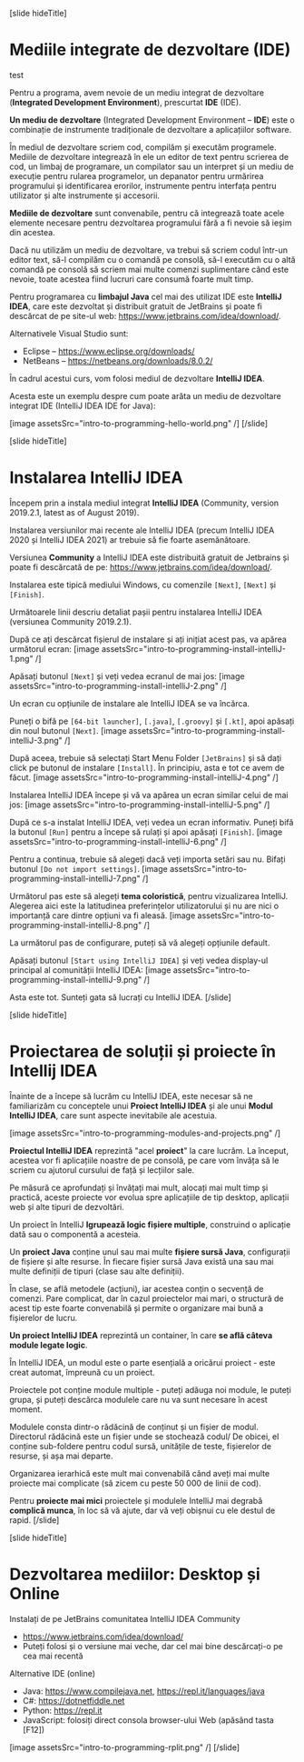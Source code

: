 [slide hideTitle]
# Mediile integrate de dezvoltare (IDE)

test


Pentru a programa, avem nevoie de un mediu integrat de dezvoltare (**Integrated Development Environment**), prescurtat **IDE** (IDE). 

**Un mediu de dezvoltare** (Integrated Development Environment – **IDE**) este o combinație de instrumente tradiționale de dezvoltare a aplicațiilor software. 

În mediul de dezvoltare scriem cod, compilăm și executăm programele. Mediile de dezvoltare integrează în ele un editor de text pentru scrierea de cod, un limbaj de programare, un compilator sau un interpret și un mediu de execuție pentru rularea programelor, un depanator pentru urmărirea programului și identificarea erorilor, instrumente pentru interfața pentru utilizator și alte instrumente și accesorii.

**Mediile de dezvoltare** sunt convenabile, pentru că integrează toate acele elemente necesare pentru dezvoltarea programului fără a fi nevoie să ieșim din acestea.  

Dacă nu utilizăm un mediu de dezvoltare, va trebui să scriem codul într-un editor text, să-l compilăm cu o comandă pe consolă, să-l executăm cu o altă comandă pe consolă să scriem mai multe comenzi suplimentare când este nevoie, toate acestea fiind lucruri care consumă foarte mult timp. 

Pentru programarea cu **limbajul Java** cel mai des utilizat IDE este **IntelliJ IDEA**, care este dezvoltat și distribuit gratuit de JetBrains și poate fi descărcat de pe site-ul web: https://www.jetbrains.com/idea/download/.

Alternativele Visual Studio sunt:
- Eclipse – https://www.eclipse.org/downloads/
- NetBeans – https://netbeans.org/downloads/8.0.2/

În cadrul acestui curs, vom folosi mediul de dezvoltare **IntelliJ IDEA**. 

Acesta este un exemplu despre cum poate arăta un mediu de dezvoltare integrat IDE (IntelliJ IDEA IDE for Java):

[image assetsSrc="intro-to-programming-hello-world.png" /]
[/slide]

[slide hideTitle]
# Instalarea IntelliJ IDEA
Începem prin a instala mediul integrat **IntelliJ IDEA** (Community, version 2019.2.1, latest as of August 2019). 

Instalarea versiunilor mai recente ale IntelliJ IDEA (precum IntelliJ IDEA 2020 și IntelliJ IDEA 2021) ar trebuie să fie foarte asemănătoare.

Versiunea **Community** a IntelliJ IDEA este distribuită gratuit de Jetbrains și poate fi descărcată de pe: https://www.jetbrains.com/idea/download/.

Instalarea este tipică mediului Windows, cu comenzile `[Next]`, `[Next]` și `[Finish]`.

Următoarele linii descriu detaliat pașii pentru instalarea IntelliJ IDEA (versiunea Community 2019.2.1). 

După ce ați descărcat fișierul de instalare și ați inițiat acest pas, va apărea următorul ecran:
[image assetsSrc="intro-to-programming-install-intelliJ-1.png" /]

Apăsați butonul `[Next]` și veți vedea ecranul de mai jos:
[image assetsSrc="intro-to-programming-install-intelliJ-2.png" /]

Un ecran cu opțiunile de instalare ale IntelliJ IDEA se va încărca.

Puneți o bifă pe `[64-bit launcher]`, `[.java]`, `[.groovy]` și `[.kt]`, apoi apăsați din noul butonul `[Next]`. 
[image assetsSrc="intro-to-programming-install-intelliJ-3.png" /]

După aceea, trebuie să selectați Start Menu Folder `[JetBrains]` și să dați click pe butonul de instalare `[Install]`. În principiu, asta e tot ce avem de făcut.
[image assetsSrc="intro-to-programming-install-intelliJ-4.png" /]

Instalarea IntelliJ IDEA începe și vă va apărea un ecran similar celui de mai jos:
[image assetsSrc="intro-to-programming-install-intelliJ-5.png" /]

După ce s-a instalat IntelliJ IDEA, veți vedea un ecran informativ. Puneți bifă la butonul `[Run]` pentru a începe să rulați și apoi apăsați `[Finish]`.
[image assetsSrc="intro-to-programming-install-intelliJ-6.png" /]

Pentru a continua, trebuie să alegeți dacă veți importa setări sau nu. Bifați butonul `[Do not import settings]`.
[image assetsSrc="intro-to-programming-install-intelliJ-7.png" /]

Următorul pas este să alegeți **tema coloristică**, pentru vizualizarea IntelliJ. Alegerea aici este la latitudinea preferințelor utilizatorului și nu are nici o importanță care dintre opțiuni va fi aleasă. 
[image assetsSrc="intro-to-programming-install-intelliJ-8.png" /]

La următorul pas de configurare, puteți să vă alegeți opțiunile default.

Apăsați butonul `[Start using IntelliJ IDEA]` și veți vedea display-ul principal al comunității IntelliJ IDEA:
[image assetsSrc="intro-to-programming-install-intelliJ-9.png" /]

Asta este tot. Sunteți gata să lucrați cu IntelliJ IDEA.
[/slide]

[slide hideTitle]
# Proiectarea de soluții și proiecte în Intellij IDEA
Înainte de a începe să lucrăm cu IntelliJ IDEA, este necesar să ne familiarizăm cu conceptele unui **Proiect IntelliJ IDEA** și ale unui **Modul IntelliJ IDEA**, care sunt aspecte inevitabile ale acestuia.

[image assetsSrc="intro-to-programming-modules-and-projects.png" /]

**Proiectul IntelliJ IDEA** reprezintă  "acel **proiect**" la care lucrăm. La început, acestea vor fi aplicațiile noastre de pe consolă, pe care vom învăța să le scriem cu ajutorul cursului de față și lecțiilor sale.

Pe măsură ce aprofundați și învățați mai mult, alocați mai mult timp și practică, aceste proiecte vor evolua spre aplicațiile de tip desktop, aplicații web și alte tipuri de dezvoltări. 

Un proiect în IntelliJ **lgrupează logic fișiere multiple**, construind o aplicație dată sau o componentă a acesteia. 

Un **proiect Java** conține unul sau mai multe **fișiere sursă Java**, configurații de fișiere și alte resurse. În fiecare fișier sursă Java există una sau mai multe definiții de tipuri (clase sau alte definiții). 

În clase, se află metodele (acțiuni), iar acestea conțin o secvență de comenzi. Pare complicat, dar în cazul proiectelor mai mari, o structură de acest tip este foarte convenabilă și permite o organizare mai bună a fișierelor de lucru.

**Un proiect IntelliJ IDEA** reprezintă un container, în care **se află câteva module legate logic**. 

În IntelliJ IDEA, un modul este o parte esențială a oricărui proiect - este creat automat, împreună cu un proiect. 

Proiectele pot conține module multiple - puteți adăuga noi module, le puteți grupa, și puteți descărca modulele care nu va sunt necesare în acest moment.

Modulele consta dintr-o rădăcină de conținut și un fișier de modul. Directorul rădăcină este un fișier unde se stochează codul/ De obicei, el conține sub-foldere pentru codul sursă, unitățile de teste, fișierelor de resurse, și așa mai departe.

Organizarea ierarhică este mult mai convenabilă când aveți mai multe proiecte mai complicate (să zicem cu peste 50 000 de linii de cod).

Pentru **proiecte mai mici** proiectele și modulele IntelliJ mai degrabă **complică munca**, în loc să vă ajute, dar vă veți obișnui cu ele destul de rapid.
[/slide]

[slide hideTitle]
# Dezvoltarea mediilor: Desktop și Online
Instalați de pe JetBrains comunitatea  IntelliJ IDEA Community

* https://www.jetbrains.com/idea/download/
* Puteți folosi și o versiune mai veche, dar cel mai bine descărcați-o pe cea mai recentă

Alternative IDE (online)

* Java: https://www.compilejava.net, https://repl.it/languages/java
* C#: https://dotnetfiddle.net
* Python: https://repl.it
* JavaScript: folosiți direct consola browser-ului Web (apăsând tasta \[F12\])

[image assetsSrc="intro-to-programming-rplit.png" /]
[/slide]
